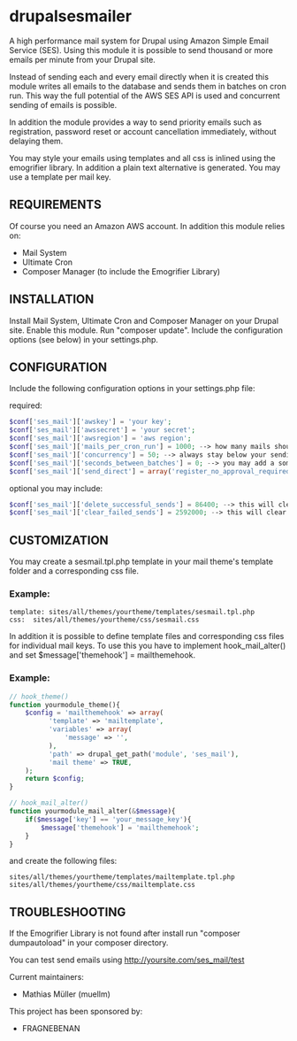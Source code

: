 # drupalsesmailer
A high performance mail system for Drupal using Amazon Simple Email Service (SES). Using this module it is possible
to send thousand or more emails per minute from your Drupal site.

Instead of sending each and every email directly when it is created this module writes all emails to the database
and sends them in batches on cron run. This way the full potential of the AWS SES API is used and concurrent sending
of emails is possible.

In addition the module provides a way to send  priority emails such as registration, password reset or account cancellation
immediately, without delaying them.

You may style your emails using templates and all css is inlined using the emogrifier library. In addition a plain text
alternative is generated. You may use a template per mail key.    


## REQUIREMENTS
Of course you need an Amazon AWS account.
In addition this module relies on:
* Mail System
* Ultimate Cron
* Composer Manager (to include the Emogrifier Library)


## INSTALLATION
Install Mail System, Ultimate Cron and Composer Manager on your Drupal site.
Enable this module. Run "composer update".
Include the configuration options (see below) in your settings.php.

## CONFIGURATION
Include the following configuration options in your settings.php file:

required:
```php
$conf['ses_mail']['awskey'] = 'your key';
$conf['ses_mail']['awssecret'] = 'your secret';
$conf['ses_mail']['awsregion'] = 'aws region';
$conf['ses_mail']['mails_per_cron_run'] = 1000; --> how many mails should be processed during a single cron run
$conf['ses_mail']['concurrency'] = 50; --> always stay below your sending limit per second
$conf['ses_mail']['seconds_between_batches'] = 0; --> you may add a some "sleep" between batch sends to ease your sending limit per second
$conf['ses_mail']['send_direct'] = array('register_no_approval_required', 'register_admin_created', 'register_pending_approval', 'password_reset', 'status_activated', 'status_blocked', 'cancel_confirm', 'status_canceled'); --> add mail keys that should be sent directly
```

optional you may include:
```php
$conf['ses_mail']['delete_successful_sends'] = 86400; --> this will clear the html and text column after 24 hours seconds to save space on your db server
$conf['ses_mail']['clear_failed_sends'] = 2592000; --> this will clear the complete mail row in the database after 30 days
```


## CUSTOMIZATION
You may create a sesmail.tpl.php template in your mail theme's template folder and a corresponding css file.

### Example:
```
template: sites/all/themes/yourtheme/templates/sesmail.tpl.php
css:  sites/all/themes/yourtheme/css/sesmail.css
```

In addition it is possible to define template files and corresponding css files for individual mail keys.
To use this you have to implement hook_mail_alter() and set $message['themehook'] = mailthemehook.

### Example:
```php
// hook_theme()
function yourmodule_theme(){
    $config = 'mailthemehook' => array(
          'template' => 'mailtemplate',
          'variables' => array(
              'message' => '',
          ),
          'path' => drupal_get_path('module', 'ses_mail'),
          'mail theme' => TRUE,
    );
    return $config;
}

// hook_mail_alter()
function yourmodule_mail_alter(&$message){
    if($message['key'] == 'your_message_key'){
        $message['themehook'] = 'mailthemehook';
    }
}
```

and create the following files:
```
sites/all/themes/yourtheme/templates/mailtemplate.tpl.php
sites/all/themes/yourtheme/css/mailtemplate.css
```


## TROUBLESHOOTING
If the Emogrifier Library is not found after install run "composer dumpautoload" in your composer directory.

You can test send emails using http://yoursite.com/ses_mail/test

Current maintainers:
* Mathias Müller (muellm)

This project has been sponsored by:
* FRAGNEBENAN

